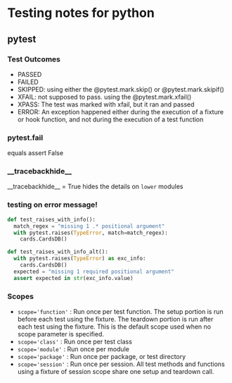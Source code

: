# Testing notes for python
## pytest
### Test Outcomes
- PASSED 
- FAILED
- SKIPPED: using either the @pytest.mark.skip() or @pytest.mark.skipif()
- XFAIL: not supposed to pass. using the @pytest.mark.xfail()
- XPASS: The test was marked with xfail, but it ran and passed
- ERROR: An exception happened either during the execution of a fixture
or hook function, and not during the execution of a test function
### pytest.fail
equals assert False
### \_\_tracebackhide\_\_
\_\_tracebackhide\_\_ = True hides the details on `lower` modules
### testing on error message!
```python
def test_raises_with_info():
  match_regex = "missing 1 .* positional argument"
  with pytest.raises(TypeError, match=match_regex):
    cards.CardsDB()

def test_raises_with_info_alt():
  with pytest.raises(TypeError) as exc_info:
    cards.CardsDB()
  expected = "missing 1 required positional argument"
  assert expected in str(exc_info.value)
```
### Scopes
- `scope='function'` : Run once per test function. The setup portion is run before each test using
the fixture. The teardown portion is run after each test using the fixture.
This is the default scope used when no scope parameter is specified.
- `scope='class'` : Run once per test class
- `scope='module'` : Run once per module
- `scope='package'` : Run once per package, or test directory
- `scope='session'` : Run once per session. All test methods and functions using a fixture of
session scope share one setup and teardown call.

